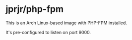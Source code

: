# jprjr/php-fpm

This is an Arch Linux-based image with PHP-FPM installed.

It's pre-configured to listen on port 9000.
